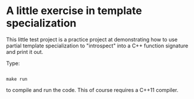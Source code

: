 # A little exercise in template specialization

This little test project is a practice project at demonstrating how to use partial template specialization to "introspect" into a C++ function signature and print it out.

Type:

<code>
make run
</code>

to compile and run the code. This of course requires a C++11 compiler.

